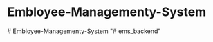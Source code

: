 # Embloyee-Managementy-System
#   E m b l o y e e - M a n a g e m e n t y - S y s t e m  
 "# ems_backend" 
